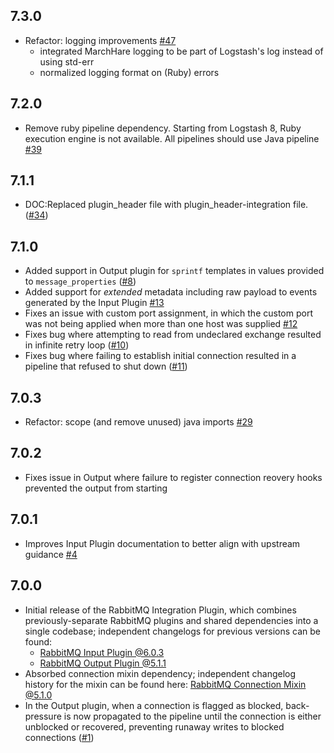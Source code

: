 ## 7.3.0
  - Refactor: logging improvements [#47](https://github.com/logstash-plugins/logstash-integration-rabbitmq/pull/47)
    * integrated MarchHare logging to be part of Logstash's log instead of using std-err
    * normalized logging format on (Ruby) errors

## 7.2.0
  - Remove ruby pipeline dependency. Starting from Logstash 8, Ruby execution engine is not available. All pipelines should use Java pipeline [#39](https://github.com/logstash-plugins/logstash-integration-rabbitmq/pull/39)

## 7.1.1
  - DOC:Replaced plugin_header file with plugin_header-integration file. ([#34](https://github.com/logstash-plugins/logstash-integration-rabbitmq/issues/34))

## 7.1.0
  - Added support in Output plugin for `sprintf` templates in values provided to `message_properties` ([#8](https://github.com/logstash-plugins/logstash-integration-rabbitmq/issues/8))
  - Added support for _extended_ metadata including raw payload to events generated by the Input Plugin [#13](https://github.com/logstash-plugins/logstash-integration-rabbitmq/issues/13)
  - Fixes an issue with custom port assignment, in which the custom port was not being applied when more than one host was supplied [#12](https://github.com/logstash-plugins/logstash-integration-rabbitmq/pull/12)
  - Fixes bug where attempting to read from undeclared exchange resulted in infinite retry loop ([#10](https://github.com/logstash-plugins/logstash-integration-rabbitmq/issues/10))
  - Fixes bug where failing to establish initial connection resulted in a pipeline that refused to shut down ([#11](https://github.com/logstash-plugins/logstash-integration-rabbitmq/issues/11))

## 7.0.3
  - Refactor: scope (and remove unused) java imports [#29](https://github.com/logstash-plugins/logstash-integration-rabbitmq/pull/29)

## 7.0.2
  - Fixes issue in Output where failure to register connection reovery hooks prevented the output from starting

## 7.0.1
  - Improves Input Plugin documentation to better align with upstream guidance [#4](https://github.com/logstash-plugins/logstash-integration-rabbitmq/pull/4)

## 7.0.0
  - Initial release of the RabbitMQ Integration Plugin, which combines
    previously-separate RabbitMQ plugins and shared dependencies into a single
    codebase; independent changelogs for previous versions can be found:
     - [RabbitMQ Input Plugin @6.0.3](https://github.com/logstash-plugins/logstash-input-rabbitmq/blob/v6.0.3/CHANGELOG.md)
     - [RabbitMQ Output Plugin @5.1.1](https://github.com/logstash-plugins/logstash-output-rabbitmq/blob/v5.1.1/CHANGELOG.md)
  - Absorbed connection mixin dependency; independent changelog history for
    the mixin can be found here: [RabbitMQ Connection Mixin @5.1.0](https://github.com/logstash-plugins/logstash-mixin-rabbitmq_connection/blob/v5.1.0/CHANGELOG.md)
  - In the Output plugin, when a connection is flagged as blocked, back-pressure is now propagated to the pipeline until the connection is either unblocked or recovered, preventing runaway writes to blocked connections ([#1](https://github.com/logstash-plugins/logstash-integration-rabbitmq/pull/1))
